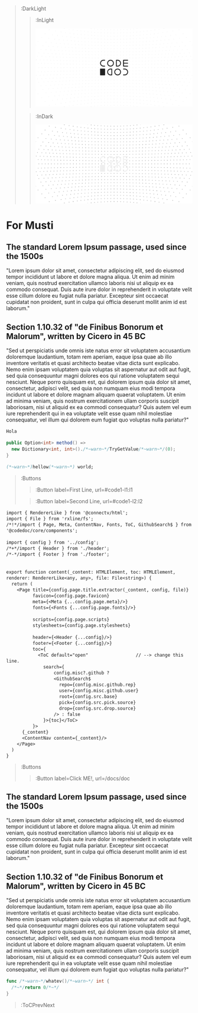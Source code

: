 > :DarkLight
> > :InLight
> >
> > ![header](/repo-banner.svg)
>
> > :InDark
> >
> > ![header](/repo-banner-dark.svg)

# For Musti

## The standard Lorem Ipsum passage, used since the 1500s

"Lorem ipsum dolor sit amet, consectetur adipiscing elit, sed do eiusmod tempor incididunt ut labore et dolore magna aliqua. Ut enim ad minim veniam, quis nostrud exercitation ullamco laboris nisi ut aliquip ex ea commodo consequat. Duis aute irure dolor in reprehenderit in voluptate velit esse cillum dolore eu fugiat nulla pariatur. Excepteur sint occaecat cupidatat non proident, sunt in culpa qui officia deserunt mollit anim id est laborum."

## Section 1.10.32 of "de Finibus Bonorum et Malorum", written by Cicero in 45 BC

"Sed ut perspiciatis unde omnis iste natus error sit voluptatem accusantium doloremque laudantium, totam rem aperiam, eaque ipsa quae ab illo inventore veritatis et quasi architecto beatae vitae dicta sunt explicabo. Nemo enim ipsam voluptatem quia voluptas sit aspernatur aut odit aut fugit, sed quia consequuntur magni dolores eos qui ratione voluptatem sequi nesciunt. Neque porro quisquam est, qui dolorem ipsum quia dolor sit amet, consectetur, adipisci velit, sed quia non numquam eius modi tempora incidunt ut labore et dolore magnam aliquam quaerat voluptatem. Ut enim ad minima veniam, quis nostrum exercitationem ullam corporis suscipit laboriosam, nisi ut aliquid ex ea commodi consequatur? Quis autem vel eum iure reprehenderit qui in ea voluptate velit esse quam nihil molestiae consequatur, vel illum qui dolorem eum fugiat quo voluptas nulla pariatur?"

```bash
Hola
```

```csharp
public Option<int> method() =>
  new Dictionary<int, int>()./*~warn~*/TryGetValue/*~warn~*/(0);
}
```

```fsharp
(*~warn~*)hellow(*~warn~*) world;
```

> :Buttons
> > :Button label=First Line, url=#code1-l1:l1
>
> > :Button label=Second Line, url=#code1-l2:l2

```tsx
import { RendererLike } from '@connectv/html';
import { File } from 'rxline/fs';
/*!*/import { Page, Meta, ContentNav, Fonts, ToC, GithubSearch$ } from '@codedoc/core/components';

import { config } from '../config';
/*+*/import { Header } from './header';
/*-*/import { Footer } from './footer';


export function content(_content: HTMLElement, toc: HTMLElement, renderer: RendererLike<any, any>, file: File<string>) {
  return (
    <Page title={config.page.title.extractor(_content, config, file)}
          favicon={config.page.favicon}
          meta={<Meta {...config.page.meta}/>}
          fonts={<Fonts {...config.page.fonts}/>}

          scripts={config.page.scripts}
          stylesheets={config.page.stylesheets}

          header={<Header {...config}/>}
          footer={<Footer {...config}/>}
          toc={
            <ToC default="open"                  // --> change this line.
              search={
                  config.misc?.github ? 
                  <GithubSearch$
                    repo={config.misc.github.rep}
                    user={config.misc.github.user}
                    root={config.src.base}
                    pick={config.src.pick.source}
                    drop={config.src.drop.source}
                  /> : false
              }>{toc}</ToC>
          }>
      {_content}
      <ContentNav content={_content}/>
    </Page>
  )
}
```

> :Buttons
> > :Button label=Click ME!, url=/docs/doc

## The standard Lorem Ipsum passage, used since the 1500s

"Lorem ipsum dolor sit amet, consectetur adipiscing elit, sed do eiusmod tempor incididunt ut labore et dolore magna aliqua. Ut enim ad minim veniam, quis nostrud exercitation ullamco laboris nisi ut aliquip ex ea commodo consequat. Duis aute irure dolor in reprehenderit in voluptate velit esse cillum dolore eu fugiat nulla pariatur. Excepteur sint occaecat cupidatat non proident, sunt in culpa qui officia deserunt mollit anim id est laborum."

## Section 1.10.32 of "de Finibus Bonorum et Malorum", written by Cicero in 45 BC

"Sed ut perspiciatis unde omnis iste natus error sit voluptatem accusantium doloremque laudantium, totam rem aperiam, eaque ipsa quae ab illo inventore veritatis et quasi architecto beatae vitae dicta sunt explicabo. Nemo enim ipsam voluptatem quia voluptas sit aspernatur aut odit aut fugit, sed quia consequuntur magni dolores eos qui ratione voluptatem sequi nesciunt. Neque porro quisquam est, qui dolorem ipsum quia dolor sit amet, consectetur, adipisci velit, sed quia non numquam eius modi tempora incidunt ut labore et dolore magnam aliquam quaerat voluptatem. Ut enim ad minima veniam, quis nostrum exercitationem ullam corporis suscipit laboriosam, nisi ut aliquid ex ea commodi consequatur? Quis autem vel eum iure reprehenderit qui in ea voluptate velit esse quam nihil molestiae consequatur, vel illum qui dolorem eum fugiat quo voluptas nulla pariatur?"

```go
func /*~warn~*/whatev()/*~warn~*/ int {
  /*~*/return 0/*~*/
}
```

> :ToCPrevNext